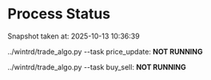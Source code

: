# Process Status

Snapshot taken at: 2025-10-13 10:36:39

../wintrd/trade_algo.py --task price_update: **NOT RUNNING**

../wintrd/trade_algo.py --task buy_sell: **NOT RUNNING**

